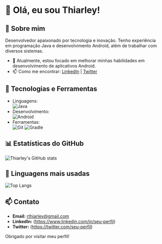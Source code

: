 # 👋 Olá, eu sou Thiarley!

## 🚀 Sobre mim
Desenvolvedor apaixonado por tecnologia e inovação. Tenho experiência em programação Java e desenvolvimento Android, além de trabalhar com diversos sistemas.

- 🌱 Atualmente, estou focado em melhorar minhas habilidades em desenvolvimento de aplicativos Android.
- 📫 Como me encontrar: [LinkedIn](https://www.linkedin.com/in/seu-perfil) | [Twitter](https://twitter.com/seu-perfil)

## 🔧 Tecnologias e Ferramentas
- Linguagens:<br>![Java](https://img.shields.io/badge/Java-ED8B00?style=for-the-badge&logo=java&logoColor=white)
- Desenvolvimento:<br>![Android](https://img.shields.io/badge/Android-3DDC84?style=for-the-badge&logo=android&logoColor=white)
- Ferramentas:<br>![Git](https://img.shields.io/badge/Git-F05032?style=for-the-badge&logo=git&logoColor=white) ![Gradle](https://img.shields.io/badge/Gradle-02303A?style=for-the-badge&logo=gradle&logoColor=white)

## 📊 Estatísticas do GitHub
![Thiarley's GitHub stats](https://github-readme-stats.vercel.app/api?username=ThDev-only&show_icons=true&theme=radical)

## 🚀 Linguagens mais usadas
![Top Langs](https://github-readme-stats.vercel.app/api/top-langs/?username=ThDev-only&layout=compact&theme=radical)

## 📫 Contato
- **Email:** rthiarley@gmail.com
- **LinkedIn:** (https://www.linkedin.com/in/seu-perfil)
- **Twitter:** (https://twitter.com/seu-perfil)

Obrigado por visitar meu perfil!
